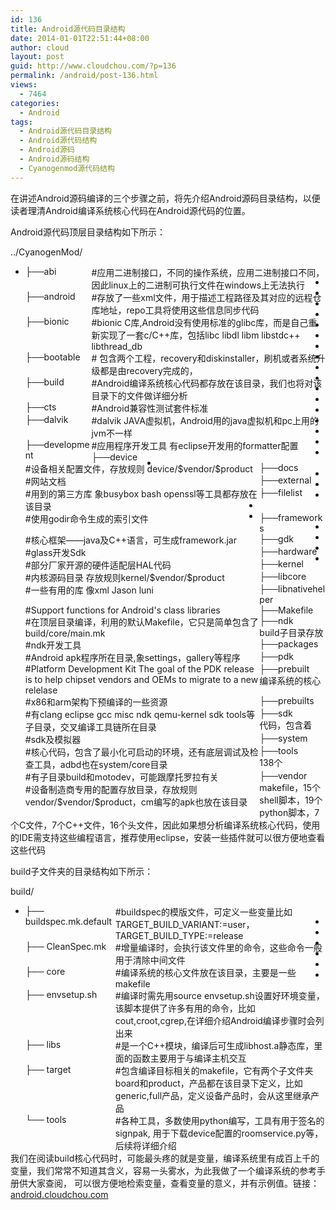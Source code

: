```yaml
---
id: 136
title: Android源代码目录结构
date: 2014-01-01T22:51:44+08:00
author: cloud
layout: post
guid: http://www.cloudchou.com/?p=136
permalink: /android/post-136.html
views:
  - 7464
categories:
  - Android
tags:
  - Android源代码目录结构
  - Android源代码结构
  - Android源码
  - Android源码结构
  - Cyanogenmod源代码结构
---
```

<p>在讲述Android源码编译的三个步骤之前，将先介绍Android源码目录结构，以便读者理清Android编译系统核心代码在Android源代码的位置。</p>
<p>Android源代码顶层目录结构如下所示：</p>
<p>../CyanogenMod/</p>
<div>
<ul>
<li><span style="display:block;float:left;width:22%">├──abi</span> <span style="display:block;float:left;width:78%">#应用二进制接口，不同的操作系统，应用二进制接口不同，因此linux上的二进制可执行文件在windows上无法执行 </span></li>
<li><span style="display:block;float:left;width:22%">├──android</span> <span style="display:block;float:left;width:78%">#存放了一些xml文件，用于描述工程路径及其对应的远程仓库地址，repo工具将使用这些信息同步代码 </span></li>
<li><span style="display:block;float:left;width:22%">├──bionic</span> <span style="display:block;float:left;width:78%">#bionic C库,Android没有使用标准的glibc库，而是自己重新实现了一套c/C++库，包括libc libdl libm libstdc++ libthread_db </span></li>
<li><span style="display:block;float:left;width:22%">├──bootable</span> <span style="display:block;float:left;width:78%"># 包含两个工程，recovery和diskinstaller，刷机或者系统升级都是由recovery完成的， </span></li>
<li><span style="display:block;float:left;width:22%">├──build</span> <span style="display:block;float:left;width:78%">#Android编译系统核心代码都存放在该目录，我们也将对该目录下的文件做详细分析 </span></li>
<li><span style="display:block;float:left;width:22%">├──cts</span> <span style="display:block;float:left;width:78%">#Android兼容性测试套件标准 </span></li>
<li><span style="display:block;float:left;width:22%">├──dalvik</span> <span style="display:block;float:left;width:78%">#dalvik JAVA虚拟机，Android用的java虚拟机和pc上用的jvm不一样 </span></li>
<li><span style="display:block;float:left;width:22%">├──development</span> <span style="display:block;float:left;width:78%">#应用程序开发工具 有eclipse开发用的formatter配置 </span></li>
<li><span style="display:block;float:left;width:22%">├──device</span> <span style="display:block;float:left;width:78%">#设备相关配置文件，存放规则 device/$vendor/$product </span></li>
<li><span style="display:block;float:left;width:22%">├──docs</span> <span style="display:block;float:left;width:78%">#网站文档 </span></li>
<li><span style="display:block;float:left;width:22%">├──external</span> <span style="display:block;float:left;width:78%">#用到的第三方库 象busybox bash openssl等工具都存放在该目录 </span></li>
<li><span style="display:block;float:left;width:22%">├──filelist</span> <span style="display:block;float:left;width:78%">#使用godir命令生成的索引文件 </span></li>
<li><span style="display:block;float:left;width:22%">├──frameworks</span> <span style="display:block;float:left;width:78%">#核心框架——java及C++语言，可生成framework.jar </span></li>
<li><span style="display:block;float:left;width:22%">├──gdk</span> <span style="display:block;float:left;width:78%">#glass开发Sdk </span></li>
<li><span style="display:block;float:left;width:22%">├──hardware</span> <span style="display:block;float:left;width:78%">#部分厂家开源的硬件适配层HAL代码 </span></li>
<li><span style="display:block;float:left;width:22%">├──kernel</span> <span style="display:block;float:left;width:78%">#内核源码目录 存放规则kernel/$vendor/$product </span></li>
<li><span style="display:block;float:left;width:22%">├──libcore</span> <span style="display:block;float:left;width:78%">#一些有用的库 像xml Jason luni </span></li>
<li><span style="display:block;float:left;width:22%">├──libnativehelper</span> <span style="display:block;float:left;width:78%">#Support functions for Android's class libraries </span></li>
<li><span style="display:block;float:left;width:22%">├──Makefile</span> <span style="display:block;float:left;width:78%">#在顶层目录编译，利用的默认Makefile，它只是简单包含了build/core/main.mk </span></li>
<li><span style="display:block;float:left;width:22%">├──ndk</span> <span style="display:block;float:left;width:78%">#ndk开发工具 </span></li>
<li><span style="display:block;float:left;width:22%">├──packages</span> <span style="display:block;float:left;width:78%">#Android apk程序所在目录,象settings，gallery等程序 </span></li>
<li><span style="display:block;float:left;width:22%">├──pdk</span> <span style="display:block;float:left;width:78%">#Platform Development Kit The goal of the PDK release is to help chipset vendors and OEMs to migrate to a new relelase </span></li>
<li><span style="display:block;float:left;width:22%">├──prebuilt</span> <span style="display:block;float:left;width:78%">#x86和arm架构下预编译的一些资源 </span></li>
<li><span style="display:block;float:left;width:22%">├──prebuilts</span> <span style="display:block;float:left;width:78%">#有clang eclipse gcc misc ndk qemu-kernel sdk tools等子目录，交叉编译工具链所在目录 </span></li>
<li><span style="display:block;float:left;width:22%">├──sdk</span> <span style="display:block;float:left;width:78%">#sdk及模拟器 </span></li>
<li><span style="display:block;float:left;width:22%">├──system</span> <span style="display:block;float:left;width:78%">#核心代码，包含了最小化可启动的环境，还有底层调试及检查工具，adbd也在system/core目录 </span></li>
<li><span style="display:block;float:left;width:22%">├──tools</span> <span style="display:block;float:left;width:78%">#有子目录build和motodev，可能跟摩托罗拉有关 </span></li>
<li><span style="display:block;float:left;width:22%">├──vendor</span> <span style="display:block;float:left;width:78%">#设备制造商专用的配置存放目录，存放规则vendor/$vendor/$product，cm编写的apk也放在该目录 </span></li>
</ul>
</div>
<p>build子目录存放编译系统的核心代码，包含着138个makefile，15个shell脚本，19个python脚本，7个C文件，7个C++文件，16个头文件，因此如果想分析编译系统核心代码，使用的IDE需支持这些编程语言，推荐使用eclipse，安装一些插件就可以很方便地查看这些代码</p>
<p>build子文件夹的目录结构如下所示：</p>
<p>build/</p>
<div>
<ul>
<li><span style="display:block;float:left;width:30%">├── buildspec.mk.default</span> <span style="display:block;float:left;width:70%">#buildspec的模版文件，可定义一些变量比如TARGET_BUILD_VARIANT:=user，TARGET_BUILD_TYPE:=release</span></li>
<li><span style="display:block;float:left;width:30%">├── CleanSpec.mk</span> <span style="display:block;float:left;width:70%">#增量编译时，会执行该文件里的命令，这些命令一般用于清除中间文件</span></li>
<li><span style="display:block;float:left;width:30%">├── core</span> <span style="display:block;float:left;width:70%">#编译系统的核心文件放在该目录，主要是一些makefile</span></li>
<li><span style="display:block;float:left;width:30%">├── envsetup.sh</span> <span style="display:block;float:left;width:70%">#编译时需先用source envsetup.sh设置好环境变量，该脚本提供了许多有用的命令，比如cout,croot,cgrep,在详细介绍Android编译步骤时会列出来</span></li>
<li><span style="display:block;float:left;width:30%">├── libs</span> <span style="display:block;float:left;width:70%">#是一个C++模块，编译后可生成libhost.a静态库，里面的函数主要用于与编译主机交互</span></li>
<li><span style="display:block;float:left;width:30%">├── target</span> <span style="display:block;float:left;width:70%">#包含编译目标相关的makefile，它有两个子文件夹 board和product，产品都在该目录下定义，比如generic,full产品，定义设备产品时，会从这里继承产品</span></li>
<li><span style="display:block;float:left;width:30%">└── tools</span> <span style="display:block;float:left;width:70%">#各种工具，多数使用python编写，工具有用于签名的signpak, 用于下载device配置的roomservice.py等，后续将详细介绍</span></li>
</ul>
</div> 
<p>我们在阅读build核心代码时，可能最头疼的就是变量，编译系统里有成百上千的变量，我们常常不知道其含义，容易一头雾水，为此我做了一个编译系统的参考手册供大家查阅，
可以很方便地检索变量，查看变量的意义，并有示例值。链接：<a href="http://android.cloudchou.com" target="_blank">android.cloudchou.com</a></p>

